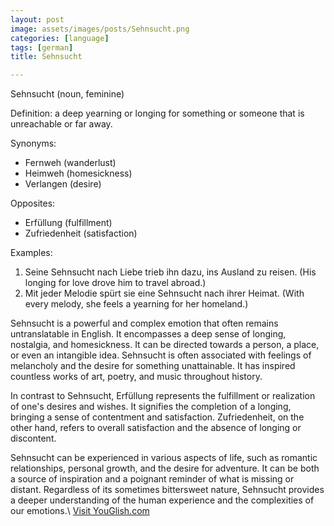 ```yaml
---
layout: post
image: assets/images/posts/Sehnsucht.png
categories: [language]
tags: [german]
title: Sehnsucht

---
```


Sehnsucht (noun, feminine)

Definition: a deep yearning or longing for something or someone that is unreachable or far away.

Synonyms:
- Fernweh (wanderlust)
- Heimweh (homesickness)
- Verlangen (desire)

Opposites:
- Erfüllung (fulfillment)
- Zufriedenheit (satisfaction)

Examples:
1. Seine Sehnsucht nach Liebe trieb ihn dazu, ins Ausland zu reisen. (His longing for love drove him to travel abroad.)
2. Mit jeder Melodie spürt sie eine Sehnsucht nach ihrer Heimat. (With every melody, she feels a yearning for her homeland.)

Sehnsucht is a powerful and complex emotion that often remains untranslatable in English. It encompasses a deep sense of longing, nostalgia, and homesickness. It can be directed towards a person, a place, or even an intangible idea. Sehnsucht is often associated with feelings of melancholy and the desire for something unattainable. It has inspired countless works of art, poetry, and music throughout history.

In contrast to Sehnsucht, Erfüllung represents the fulfillment or realization of one's desires and wishes. It signifies the completion of a longing, bringing a sense of contentment and satisfaction. Zufriedenheit, on the other hand, refers to overall satisfaction and the absence of longing or discontent.

Sehnsucht can be experienced in various aspects of life, such as romantic relationships, personal growth, and the desire for adventure. It can be both a source of inspiration and a poignant reminder of what is missing or distant. Regardless of its sometimes bittersweet nature, Sehnsucht provides a deeper understanding of the human experience and the complexities of our emotions.\ <a id="yg-widget-0" class="youglish-widget" data-query="Sehnsucht" data-lang="german" data-components="8412" data-auto-start="0" data-bkg-color="theme_light" data-title="How%20to%20pronounce%20Sehnsucht%20in%20German"  rel="nofollow" href="https://youglish.com">Visit YouGlish.com</a><script async src="https://youglish.com/public/emb/widget.js" charset="utf-8"></script>